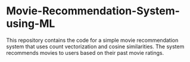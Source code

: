 # Movie-Recommendation-System-using-ML

This repository contains the code for a simple movie recommendation system that uses count vectorization and cosine similarities. The system recommends movies to users based on their past movie ratings.

